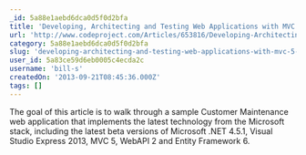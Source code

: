 ```yaml
---
_id: 5a88e1aebd6dca0d5f0d2bfa
title: 'Developing, Architecting and Testing Web Applications with MVC 5, Web API 2, KnockoutJS, Ninject and NUnit'
url: 'http://www.codeproject.com/Articles/653816/Developing-Architecting-and-Testing-Web-Applicatio'
category: 5a88e1aebd6dca0d5f0d2bfa
slug: 'developing-architecting-and-testing-web-applications-with-mvc-5-web-api-2-knockoutjs-ninject-and-nu'
user_id: 5a83ce59d6eb0005c4ecda2c
username: 'bill-s'
createdOn: '2013-09-21T08:45:36.000Z'
tags: []
---
```


The goal of this article is to walk through a sample Customer Maintenance web application that implements the latest technology from the Microsoft stack, including the latest beta versions of Microsoft .NET 4.5.1, Visual Studio Express 2013, MVC 5, WebAPI 2 and Entity Framework 6.
